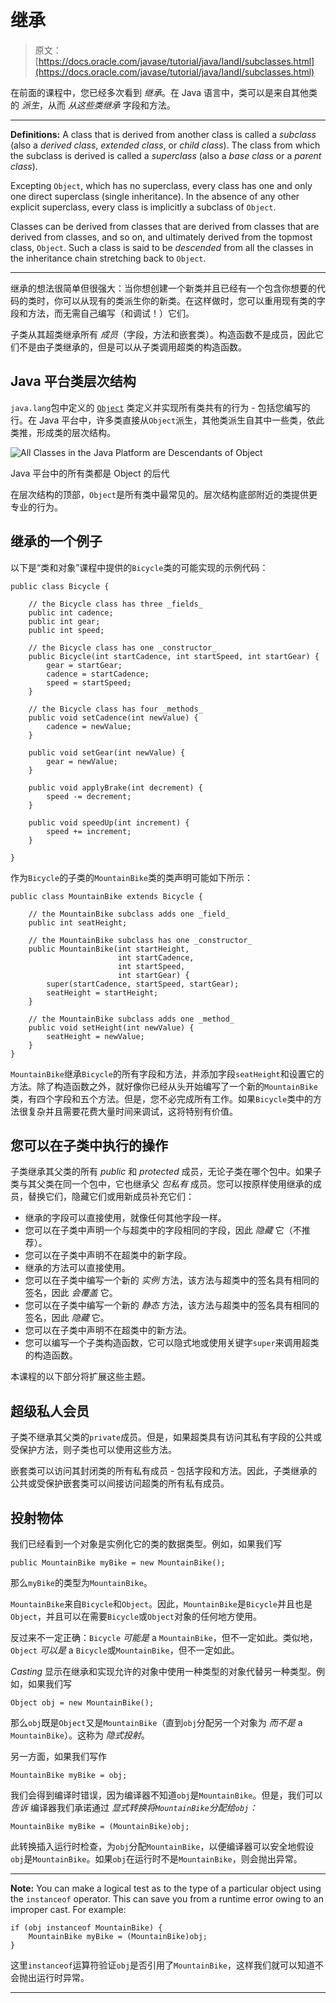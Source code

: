 # 继承

> 原文： [https://docs.oracle.com/javase/tutorial/java/IandI/subclasses.html](https://docs.oracle.com/javase/tutorial/java/IandI/subclasses.html)

在前面的课程中，您已经多次看到 _继承_。在 Java 语言中，类可以是来自其他类的 _派生_，从而 _从这些类继承_ 字段和方法。

* * *

**Definitions:** A class that is derived from another class is called a _subclass_ (also a _derived class_, _extended class_, or _child class_). The class from which the subclass is derived is called a _superclass_ (also a _base class_ or a _parent class_).

Excepting `Object`, which has no superclass, every class has one and only one direct superclass (single inheritance). In the absence of any other explicit superclass, every class is implicitly a subclass of `Object`.

Classes can be derived from classes that are derived from classes that are derived from classes, and so on, and ultimately derived from the topmost class, `Object`. Such a class is said to be _descended_ from all the classes in the inheritance chain stretching back to `Object`.

* * *

继承的想法很简单但很强大：当你想创建一个新类并且已经有一个包含你想要的代码的类时，你可以从现有的类派生你的新类。在这样做时，您可以重用现有类的字段和方法，而无需自己编写（和调试！）它们。

子类从其超类继承所有 _成员_（字段，方法和嵌套类）。构造函数不是成员，因此它们不是由子类继承的，但是可以从子类调用超类的构造函数。

## Java 平台类层次结构

`java.lang`包中定义的 [`Object`](https://docs.oracle.com/javase/8/docs/api/java/lang/Object.html) 类定义并实现所有类共有的行为 - 包括您编写的行。在 Java 平台中，许多类直接从`Object`派生，其他类派生自其中一些类，依此类推，形成类的层次结构。

![All Classes in the Java Platform are Descendants of Object](img/de7eb1c95f2611f2583ebbd6951d1e98.jpg)

Java 平台中的所有类都是 Object 的后代



在层次结构的顶部，`Object`是所有类中最常见的。层次结构底部附近的类提供更专业的行为。

## 继承的一个例子

以下是“类和对象”课程中提供的`Bicycle`类的可能实现的示例代码：

```
public class Bicycle {

    // the Bicycle class has three _fields_
    public int cadence;
    public int gear;
    public int speed;

    // the Bicycle class has one _constructor_
    public Bicycle(int startCadence, int startSpeed, int startGear) {
        gear = startGear;
        cadence = startCadence;
        speed = startSpeed;
    }

    // the Bicycle class has four _methods_
    public void setCadence(int newValue) {
        cadence = newValue;
    }

    public void setGear(int newValue) {
        gear = newValue;
    }

    public void applyBrake(int decrement) {
        speed -= decrement;
    }

    public void speedUp(int increment) {
        speed += increment;
    }

}

```

作为`Bicycle`的子类的`MountainBike`类的类声明可能如下所示：

```
public class MountainBike extends Bicycle {

    // the MountainBike subclass adds one _field_
    public int seatHeight;

    // the MountainBike subclass has one _constructor_
    public MountainBike(int startHeight,
                        int startCadence,
                        int startSpeed,
                        int startGear) {
        super(startCadence, startSpeed, startGear);
        seatHeight = startHeight;
    }   

    // the MountainBike subclass adds one _method_
    public void setHeight(int newValue) {
        seatHeight = newValue;
    }   
}

```

`MountainBike`继承`Bicycle`的所有字段和方法，并添加字段`seatHeight`和设置它的方法。除了构造函数之外，就好像你已经从头开始编写了一个新的`MountainBike`类，有四个字段和五个方法。但是，您不必完成所有工作。如果`Bicycle`类中的方法很复杂并且需要花费大量时间来调试，这将特别有价值。

## 您可以在子类中执行的操作

子类继承其父类的所有 _public_ 和 _protected_ 成员，无论子类在哪个包中。如果子类与其父类在同一个包中，它也继承父 _包私有_ 成员。您可以按原样使用继承的成员，替换它们，隐藏它们或用新成员补充它们：

*   继承的字段可以直接使用，就像任何其他字段一样。
*   您可以在子类中声明一个与超类中的字段相同的字段，因此 _隐藏_ 它（不推荐）。
*   您可以在子类中声明不在超类中的新字段。
*   继承的方法可以直接使用。
*   您可以在子类中编写一个新的 _实例_ 方法，该方法与超类中的签名具有相同的签名，因此 _会覆盖_ 它。
*   您可以在子类中编写一个新的 _静态_ 方法，该方法与超类中的签名具有相同的签名，因此 _隐藏_ 它。
*   您可以在子类中声明不在超类中的新方法。
*   您可以编写一个子类构造函数，它可以隐式地或使用关键字`super`来调用超类的构造函数。

本课程的以下部分将扩展这些主题。

## 超级私人会员

子类不继承其父类的`private`成员。但是，如果超类具有访问其私有字段的公共或受保护方法，则子类也可以使用这些方法。

嵌套类可以访问其封闭类的所有私有成员 - 包括字段和方法。因此，子类继承的公共或受保护嵌套类可以间接访问超类的所有私有成员。

## 投射物体

我们已经看到一个对象是实例化它的类的数据类型。例如，如果我们写

```
public MountainBike myBike = new MountainBike();

```

那么`myBike`的类型为`MountainBike`。

`MountainBike`来自`Bicycle`和`Object`。因此，`MountainBike`是`Bicycle`并且也是`Object`，并且可以在需要`Bicycle`或`Object`对象的任何地方使用。

反过来不一定正确：`Bicycle` _可能是_ a `MountainBike`，但不一定如此。类似地，`Object` _可以是_ a `Bicycle`或`MountainBike`，但不一定如此。

_Casting_ 显示在继承和实现允许的对象中使用一种类型的对象代替另一种类型。例如，如果我们写

```
Object obj = new MountainBike();

```

那么`obj`既是`Object`又是`MountainBike`（直到`obj`分配另一个对象为 _而不是_ a `MountainBike`）。这称为 _隐式投射_。

另一方面，如果我们写作

```
MountainBike myBike = obj;

```

我们会得到编译时错误，因为编译器不知道`obj`是`MountainBike`。但是，我们可以 _告诉_ 编译器我们承诺通过 _显式转换将`MountainBike`分配给`obj`：_

```
MountainBike myBike = (MountainBike)obj;

```

此转换插入运行时检查，为`obj`分配`MountainBike`，以便编译器可以安全地假设`obj`是`MountainBike`。如果`obj`在运行时不是`MountainBike`，则会抛出异常。

* * *

**Note:** You can make a logical test as to the type of a particular object using the `instanceof` operator. This can save you from a runtime error owing to an improper cast. For example:

```
if (obj instanceof MountainBike) {
    MountainBike myBike = (MountainBike)obj;
}

```

这里`instanceof`运算符验证`obj`是否引用了`MountainBike`，这样我们就可以知道不会抛出运行时异常。

* * *